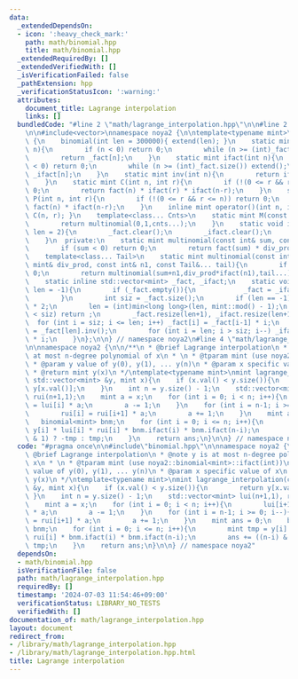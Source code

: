 ```yaml
---
data:
  _extendedDependsOn:
  - icon: ':heavy_check_mark:'
    path: math/binomial.hpp
    title: math/binomial.hpp
  _extendedRequiredBy: []
  _extendedVerifiedWith: []
  _isVerificationFailed: false
  _pathExtension: hpp
  _verificationStatusIcon: ':warning:'
  attributes:
    document_title: Lagrange interpolation
    links: []
  bundledCode: "#line 2 \"math/lagrange_interpolation.hpp\"\n\n#line 2 \"math/binomial.hpp\"\
    \n\n#include<vector>\nnamespace noya2 {\n\ntemplate<typename mint>\nstruct binomial\
    \ {\n    binomial(int len = 300000){ extend(len); }\n    static mint fact(int\
    \ n){\n        if (n < 0) return 0;\n        while (n >= (int)_fact.size()) extend();\n\
    \        return _fact[n];\n    }\n    static mint ifact(int n){\n        if (n\
    \ < 0) return 0;\n        while (n >= (int)_fact.size()) extend();\n        return\
    \ _ifact[n];\n    }\n    static mint inv(int n){\n        return ifact(n) * fact(n-1);\n\
    \    }\n    static mint C(int n, int r){\n        if (!(0 <= r && r <= n)) return\
    \ 0;\n        return fact(n) * ifact(r) * ifact(n-r);\n    }\n    static mint\
    \ P(int n, int r){\n        if (!(0 <= r && r <= n)) return 0;\n        return\
    \ fact(n) * ifact(n-r);\n    }\n    inline mint operator()(int n, int r) { return\
    \ C(n, r); }\n    template<class... Cnts>\n    static mint M(const Cnts&... cnts){\n\
    \        return multinomial(0,1,cnts...);\n    }\n    static void initialize(int\
    \ len = 2){\n        _fact.clear();\n        _ifact.clear();\n        extend(len);\n\
    \    }\n  private:\n    static mint multinomial(const int& sum, const mint& div_prod){\n\
    \        if (sum < 0) return 0;\n        return fact(sum) * div_prod;\n    }\n\
    \    template<class... Tail>\n    static mint multinomial(const int& sum, const\
    \ mint& div_prod, const int& n1, const Tail&... tail){\n        if (n1 < 0) return\
    \ 0;\n        return multinomial(sum+n1,div_prod*ifact(n1),tail...);\n    }\n\
    \    static inline std::vector<mint> _fact, _ifact;\n    static void extend(int\
    \ len = -1){\n        if (_fact.empty()){\n            _fact = _ifact = {1,1};\n\
    \        }\n        int siz = _fact.size();\n        if (len == -1) len = siz\
    \ * 2;\n        len = (int)min<long long>(len, mint::mod() - 1);\n        if (len\
    \ < siz) return ;\n        _fact.resize(len+1), _ifact.resize(len+1);\n      \
    \  for (int i = siz; i <= len; i++) _fact[i] = _fact[i-1] * i;\n        _ifact[len]\
    \ = _fact[len].inv();\n        for (int i = len; i > siz; i--) _ifact[i-1] = _ifact[i]\
    \ * i;\n    }\n};\n\n} // namespace noya2\n#line 4 \"math/lagrange_interpolation.hpp\"\
    \n\nnamespace noya2 {\n\n/**\n * @brief Lagrange interpolation\n * @note y is\
    \ at most n-degree polynomial of x\n * \n * @tparam mint (use noya2::binomial<mint>::ifact(int))\n\
    \ * @param y value of y(0), y(1), ... y(n)\n * @param x specific value of x\n\
    \ * @return mint y(x)\n */\ntemplate<typename mint>\nmint lagrange_interpolation(const\
    \ std::vector<mint> &y, mint x){\n    if (x.val() < y.size()){\n        return\
    \ y[x.val()];\n    }\n    int n = y.size() - 1;\n    std::vector<mint> lui(n+1,1),\
    \ rui(n+1,1);\n    mint a = x;\n    for (int i = 0; i < n; i++){\n        lui[i+1]\
    \ = lui[i] * a;\n        a -= 1;\n    }\n    for (int i = n-1; i >= 0; i--){\n\
    \        rui[i] = rui[i+1] * a;\n        a += 1;\n    }\n    mint ans = 0;\n \
    \   binomial<mint> bnm;\n    for (int i = 0; i <= n; i++){\n        mint tmp =\
    \ y[i] * lui[i] * rui[i] * bnm.ifact(i) * bnm.ifact(n-i);\n        ans += ((n-i)\
    \ & 1) ? -tmp : tmp;\n    }\n    return ans;\n}\n\n} // namespace noya2\n"
  code: "#pragma once\n\n#include\"binomial.hpp\"\n\nnamespace noya2 {\n\n/**\n *\
    \ @brief Lagrange interpolation\n * @note y is at most n-degree polynomial of\
    \ x\n * \n * @tparam mint (use noya2::binomial<mint>::ifact(int))\n * @param y\
    \ value of y(0), y(1), ... y(n)\n * @param x specific value of x\n * @return mint\
    \ y(x)\n */\ntemplate<typename mint>\nmint lagrange_interpolation(const std::vector<mint>\
    \ &y, mint x){\n    if (x.val() < y.size()){\n        return y[x.val()];\n   \
    \ }\n    int n = y.size() - 1;\n    std::vector<mint> lui(n+1,1), rui(n+1,1);\n\
    \    mint a = x;\n    for (int i = 0; i < n; i++){\n        lui[i+1] = lui[i]\
    \ * a;\n        a -= 1;\n    }\n    for (int i = n-1; i >= 0; i--){\n        rui[i]\
    \ = rui[i+1] * a;\n        a += 1;\n    }\n    mint ans = 0;\n    binomial<mint>\
    \ bnm;\n    for (int i = 0; i <= n; i++){\n        mint tmp = y[i] * lui[i] *\
    \ rui[i] * bnm.ifact(i) * bnm.ifact(n-i);\n        ans += ((n-i) & 1) ? -tmp :\
    \ tmp;\n    }\n    return ans;\n}\n\n} // namespace noya2"
  dependsOn:
  - math/binomial.hpp
  isVerificationFile: false
  path: math/lagrange_interpolation.hpp
  requiredBy: []
  timestamp: '2024-07-03 11:54:46+09:00'
  verificationStatus: LIBRARY_NO_TESTS
  verifiedWith: []
documentation_of: math/lagrange_interpolation.hpp
layout: document
redirect_from:
- /library/math/lagrange_interpolation.hpp
- /library/math/lagrange_interpolation.hpp.html
title: Lagrange interpolation
---
```

